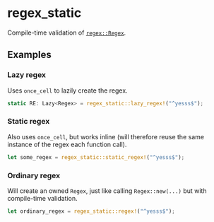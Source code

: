 # regex_static

Compile-time validation of [`regex::Regex`](https://github.com/rust-lang/regex).

## Examples

### Lazy regex

Uses `once_cell` to lazily create the regex.

```rust
static RE: Lazy<Regex> = regex_static::lazy_regex!("^yesss$");
```

### Static regex

Also uses `once_cell`, but works inline (will therefore reuse the same instance of the regex each function call).

```rust
let some_regex = regex_static::static_regex!("^yesss$");
```

### Ordinary regex

Will create an owned `Regex`, just like calling `Regex::new(...)` but with compile-time validation.

```rust
let ordinary_regex = regex_static::regex!("^yesss$");
```
